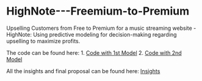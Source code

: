 # HighNote---Freemium-to-Premium

Upselling Customers from Free to Premium for a music streaming website - HighNote: Using predictive modeling for decision-making regarding upselling to maximize profits.

The code can be found here: 1. [Code with 1st Model](/freemium_Analysis_Logistic_Solution(1).R)
                            2. [Code with 2nd Model](/freemium_Analysis_Part2.R)

All the insights and final proposal can be found here: <a href = "/Marketing Analytics HW4.pdf"> Insights </a>
